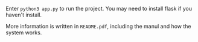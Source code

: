 Enter `python3 app.py` to run the project. You may need to install flask if you haven't install.

More information is written in `README.pdf`, including the manul and how the system works.
